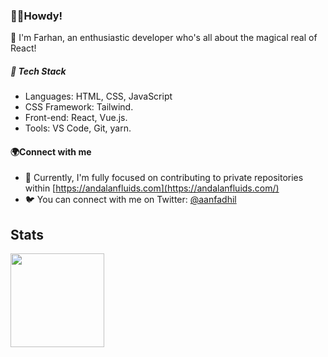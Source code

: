 ### 👋🌟Howdy!


🚀 I'm Farhan, an enthusiastic developer who's all about the magical real of React!
##### 🔧 Tech Stack
- Languages: HTML, CSS, JavaScript
- CSS Framework: Tailwind.
- Front-end: React, Vue.js.
- Tools: VS Code, Git, yarn.

#### 🌍Connect with me
- 💼 Currently, I'm fully focused on contributing to private repositories within [https://andalanfluids.com](https://andalanfluids.com/)
- 🐦 You can connect with me on Twitter: [@aanfadhil](https://twitter.com/aanfadhil)

## Stats

  <a href="https://wakatime.com/@arazzi"><img height="150" src="https://github-readme-stats.vercel.app/api/wakatime?username=arazzi&layout=compact&theme=react&langs_count=6" /></a>
